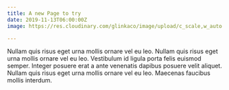 ```yaml
---
title: A new Page to try
date: 2019-11-13T06:00:00Z
image: https://res.cloudinary.com/glinkaco/image/upload/c_scale,w_auto:100,dpr_auto/v1567110186/page_sections/home-page-banner/banner-temp_ovnv5t.jpg

---
```

Nullam quis risus eget urna mollis ornare vel eu leo. Nullam quis risus eget urna mollis ornare vel eu leo. Vestibulum id ligula porta felis euismod semper. Integer posuere erat a ante venenatis dapibus posuere velit aliquet. Nullam quis risus eget urna mollis ornare vel eu leo. Maecenas faucibus mollis interdum.